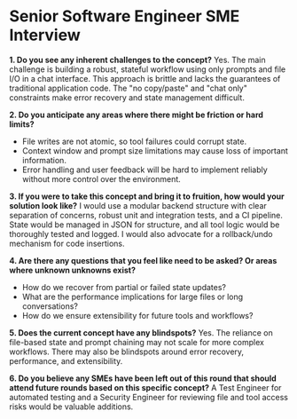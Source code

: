 # Senior Software Engineer SME Interview

**1. Do you see any inherent challenges to the concept?**
Yes. The main challenge is building a robust, stateful workflow using only prompts and file I/O in a chat interface. This approach is brittle and lacks the guarantees of traditional application code. The "no copy/paste" and "chat only" constraints make error recovery and state management difficult.

**2. Do you anticipate any areas where there might be friction or hard limits?**
- File writes are not atomic, so tool failures could corrupt state.
- Context window and prompt size limitations may cause loss of important information.
- Error handling and user feedback will be hard to implement reliably without more control over the environment.

**3. If you were to take this concept and bring it to fruition, how would your solution look like?**
I would use a modular backend structure with clear separation of concerns, robust unit and integration tests, and a CI pipeline. State would be managed in JSON for structure, and all tool logic would be thoroughly tested and logged. I would also advocate for a rollback/undo mechanism for code insertions.

**4. Are there any questions that you feel like need to be asked? Or areas where unknown unknowns exist?**
- How do we recover from partial or failed state updates?
- What are the performance implications for large files or long conversations?
- How do we ensure extensibility for future tools and workflows?

**5. Does the current concept have any blindspots?**
Yes. The reliance on file-based state and prompt chaining may not scale for more complex workflows. There may also be blindspots around error recovery, performance, and extensibility.

**6. Do you believe any SMEs have been left out of this round that should attend future rounds based on this specific concept?**
A Test Engineer for automated testing and a Security Engineer for reviewing file and tool access risks would be valuable additions. 